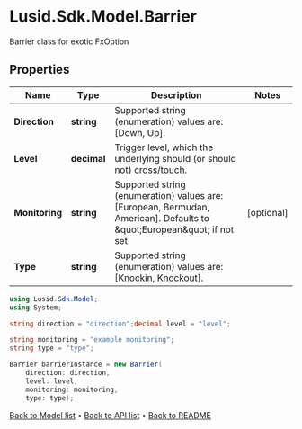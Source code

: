 # Lusid.Sdk.Model.Barrier
Barrier class for exotic FxOption

## Properties

Name | Type | Description | Notes
------------ | ------------- | ------------- | -------------
**Direction** | **string** | Supported string (enumeration) values are: [Down, Up]. | 
**Level** | **decimal** | Trigger level, which the underlying should (or should not) cross/touch. | 
**Monitoring** | **string** | Supported string (enumeration) values are: [European, Bermudan, American].  Defaults to \&quot;European\&quot; if not set. | [optional] 
**Type** | **string** | Supported string (enumeration) values are: [Knockin, Knockout]. | 

```csharp
using Lusid.Sdk.Model;
using System;

string direction = "direction";decimal level = "level";

string monitoring = "example monitoring";
string type = "type";

Barrier barrierInstance = new Barrier(
    direction: direction,
    level: level,
    monitoring: monitoring,
    type: type);
```

[Back to Model list](../README.md#documentation-for-models) &#8226; [Back to API list](../README.md#documentation-for-api-endpoints) &#8226; [Back to README](../README.md)
